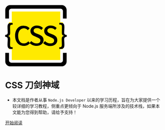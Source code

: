 
<svg t="1566531582188" class="icon" viewBox="0 0 1028 1024" version="1.1" xmlns="http://www.w3.org/2000/svg" p-id="4319" width="200" height="200"><path d="M110.592 108.544h808.96v808.96H110.592z" fill="#FFEA00" p-id="4320"></path><path d="M944.128 0H83.968C38.912 0 2.048 36.864 2.048 81.92v143.36h61.44V102.4c0-22.528 18.432-40.96 40.96-40.96h819.2c22.528 0 40.96 18.432 40.96 40.96v122.88h61.44V81.92c0-45.056-36.864-81.92-81.92-81.92z m20.48 921.6c0 22.528-18.432 40.96-40.96 40.96H104.448c-22.528 0-40.96-18.432-40.96-40.96v-122.88H2.048v143.36c0 45.056 36.864 81.92 81.92 81.92h860.16c45.056 0 81.92-36.864 81.92-81.92v-143.36h-61.44v122.88z" fill="" p-id="4321"></path><path d="M63.488 286.72h901.12v450.56H63.488z" fill="#FFEA00" p-id="4322"></path><path d="M38.912 366.592c0 36.864 4.096 61.44 4.096 94.208 0 18.432-10.24 36.864-43.008 38.912v30.72c34.816 0 43.008 20.48 43.008 38.912 0 32.768-4.096 57.344-4.096 94.208 0 53.248 18.432 69.632 61.44 69.632H124.928v-28.672h-10.24c-26.624 0-32.768-10.24-32.768-43.008 0-28.672 2.048-55.296 2.048-88.064 0-34.816-10.24-51.2-32.768-55.296v-2.048c24.576-8.192 32.768-22.528 32.768-57.344 0-32.768-2.048-59.392-2.048-88.064 0-30.72 6.144-43.008 32.768-43.008H124.928v-28.672H100.352c-40.96-2.048-61.44 14.336-61.44 67.584z m534.528 129.024l-45.056-18.432c-26.624-10.24-53.248-22.528-53.248-49.152 0-26.624 22.528-43.008 55.296-43.008 28.672 0 53.248 10.24 73.728 30.72l26.624-32.768c-24.576-26.624-61.44-40.96-100.352-40.96-63.488 0-108.544 38.912-108.544 92.16 0 49.152 34.816 73.728 67.584 86.016l45.056 20.48c30.72 14.336 53.248 22.528 53.248 53.248 0 28.672-22.528 47.104-63.488 47.104-32.768 0-63.488-14.336-88.064-38.912l-26.624 30.72-22.528-26.624c-20.48 22.528-43.008 34.816-73.728 34.816-59.392 0-96.256-49.152-96.256-126.976 0-77.824 38.912-124.928 96.256-124.928 26.624 0 47.104 12.288 65.536 30.72l28.672-32.768c-20.48-22.528-53.248-40.96-94.208-40.96-81.92-8.192-147.456 57.344-147.456 165.888s63.488 169.984 147.456 169.984c40.96 0 73.728-16.384 98.304-43.008 30.72 26.624 69.632 43.008 112.64 43.008 71.68 0 116.736-43.008 116.736-96.256 0-49.152-28.672-71.68-67.584-90.112z m229.376 0l-45.056-18.432c-26.624-10.24-53.248-22.528-53.248-49.152 0-26.624 22.528-43.008 55.296-43.008 28.672 0 53.248 10.24 73.728 30.72l26.624-32.768c-24.576-26.624-61.44-40.96-100.352-40.96-63.488 0-108.544 38.912-108.544 92.16 0 49.152 34.816 73.728 67.584 86.016l45.056 20.48c30.72 14.336 53.248 22.528 53.248 53.248 0 28.672-22.528 47.104-63.488 47.104-32.768 0-63.488-14.336-88.064-38.912L634.88 634.88c30.72 30.72 71.68 49.152 118.784 49.152 71.68 0 116.736-43.008 116.736-96.256 0-51.2-28.672-73.728-67.584-92.16z m182.272-34.816c0-32.768 4.096-57.344 4.096-94.208 0-53.248-18.432-69.632-61.44-69.632H903.168v28.672h12.288c26.624 0 32.768 12.288 32.768 43.008 0 28.672-2.048 55.296-2.048 88.064 0 34.816 8.192 51.2 32.768 55.296v2.048c-26.624 8.192-34.816 24.576-34.816 59.392 0 32.768 2.048 59.392 2.048 88.064 0 30.72-6.144 43.008-32.768 43.008H903.168v28.672h24.576c40.96 0 61.44-16.384 61.44-69.632 0-36.864-4.096-61.44-4.096-94.208 0-18.432 10.24-38.912 43.008-38.912v-30.72c-34.816 0-43.008-20.48-43.008-38.912z" fill="" p-id="4323"></path></svg>

# CSS 刀剑神域

- 本文档是作者从事 ```Node.js Developer``` 以来的学习历程，旨在为大家提供一个较详细的学习教程，侧重点更倾向于 Node.js 服务端所涉及的技术栈，如果本文能为您得到帮助，请给予支持！

[开始阅读](README.md)
